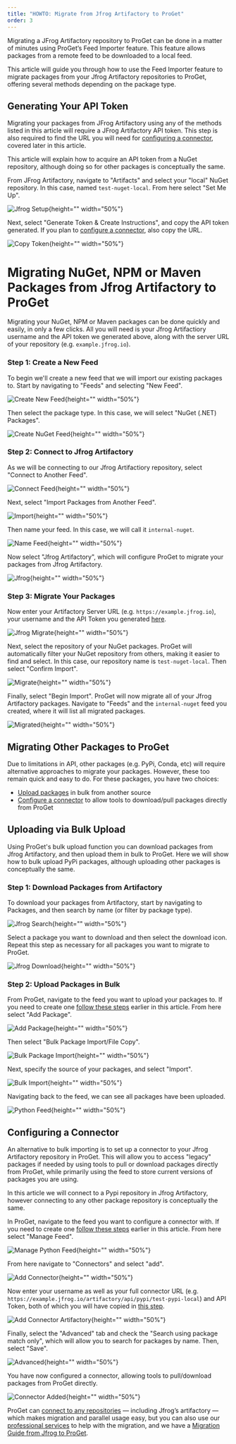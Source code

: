 ```yaml
---
title: "HOWTO: Migrate from Jfrog Artifactory to ProGet"
order: 3
---
```


Migrating a JFrog Artifactory repository to ProGet can be done in a matter of minutes using ProGet’s Feed Importer feature. This feature allows packages from a remote feed to be downloaded to a local feed. 

This article will guide you through how to use the Feed Importer feature to migrate packages from your Jfrog Artifactory repositories to ProGet, offering several methods depending on the package type. 

## Generating Your API Token
Migrating your packages from JFrog Artifactory using any of the methods listed in this article will require a JFrog Artifactory API token. This step is also required to find the URL you will need for [configuring a connector](#configuring-a-connector), covered later in this article.

This article will explain how to acquire an API token from a NuGet repository, although doing so for other packages is conceptually the same.

From JFrog Artifactory, navigate to "Artifacts" and select your "local" NuGet repository. In this case, named `test-nuget-local`. From here select "Set Me Up".

![Jfrog Setup](/resources/docs/jfrog-nuget-select.png){height="" width="50%"}

Next, select "Generate Token & Create Instructions", and copy the API token generated. If you plan to [configure a connector](#configuring-a-connector), also copy the URL. 

![Copy Token](/resources/docs/jfrog-nuget-pat.png){height="" width="50%"}

# Migrating NuGet, NPM or Maven Packages from Jfrog Artifactory to ProGet
Migrating your NuGet, NPM or Maven packages can be done quickly and easily, in only a few clicks. All you will need is your Jfrog Artifactiory username and the API token we generated above, along with the server URL of your repository (e.g. `example.jfrog.io`).

### Step 1: Create a New Feed
To begin we'll create a new feed that we will import our existing packages to. Start by navigating to "Feeds" and selecting "New Feed".

![Create New Feed](/resources/docs/proget-feeds-createnewfeed.png){height="" width="50%"}

Then select the package type. In this case, we will select "NuGet (.NET) Packages".

![Create NuGet Feed](/resources/docs/proget-newfeed-nugetselect.png){height="" width="50%"}

### Step 2: Connect to Jfrog Artifactory
As we will be connecting to our Jfrog Artifactiory repository, select "Connect to Another Feed".

![Connect Feed](/resources/docs/proget-createfeed-anotherfeed.png){height="" width="50%"}

Next, select "Import Packages from Another Feed".

![Import](/resources/docs/proget-createfeed-importpackages.png){height="" width="50%"}

Then name your feed. In this case, we will call it `internal-nuget`.

![Name Feed](/resources/docs/proget-createfeed-name.png){height="" width="50%"}

Now select "Jfrog Artifactory", which will configure ProGet to migrate your packages from Jfrog Artifactory.

![Jfrog](/resources/docs/proget-createfeed-migrate-artifactory.png){height="" width="50%"}

### Step 3: Migrate Your Packages
Now enter your Artifactory Server URL (e.g. `https://example.jfrog.io`), your username and the API Token you generated [here](#generating-your-api-token). 

![Jfrog Migrate](/resources/docs/proget-migrate-artifactory.png){height="" width="50%"}

Next, select the repository of your NuGet packages. ProGet will automatically filter your NuGet repository from others, making it easier to find and select. In this case, our repository name is `test-nuget-local`. Then select "Confirm Import".

![Migrate](/resources/docs/proget-migrate-artifactory-feed.png){height="" width="50%"}

Finally, select "Begin Import". ProGet will now migrate all of your Jfrog Artifactory packages. Navigate to "Feeds" and the `internal-nuget` feed you created, where it will list all migrated packages.

![Migrated](/resources/docs/proget-nugetfeed-fakepackages.png){height="" width="50%"}

## Migrating Other Packages to ProGet

Due to limitations in API, other packages (e.g. PyPi, Conda, etc) will require alternative approaches to migrate your packages. However, these too remain quick and easy to do. For these packages, you have two choices:

* [Upload packages](#uploading-via-bulk-upload) in bulk from another source
* [Configure a connector](#configuring-a-connector) to allow tools to download/pull packages directly from ProGet 

## Uploading via Bulk Upload
Using ProGet's bulk upload function you can download packages from Jfrog Artifactory, and then upload them in bulk to ProGet. Here we will show how to bulk upload PyPi packages, although uploading other packages is conceptually the same.

### Step 1: Download Packages from Artifactory
To download your packages from Artifactory, start by navigating to Packages, and then search by name (or filter by package type).

![Jfrog Search](/resources/docs/jfrog-python-search.png){height="" width="50%"}

Select a package you want to download and then select the download icon. Repeat this step as necessary for all packages you want to migrate to ProGet.

![Jfrog Download](/resources/docs/jfrog-python-download.png){height="" width="50%"}

### Step 2: Upload Packages in Bulk
From ProGet, navigate to the feed you want to upload your packages to. If you need to create one [follow these steps](#step-1-create-a-new-feed) earlier in this article. From here select "Add Package".

![Add Package](/resources/docs/proget-python-addpackage.png){height="" width="50%"}

Then select "Bulk Package Import/File Copy".

![Bulk Package Import](/resources/docs/proget-python-addpackage-bulkimport.png){height="" width="50%"}

Next, specify the source of your packages, and select "Import".

![Bulk Import](/resources/docs/proget-python-bulkimport.png){height="" width="50%"}

Navigating back to the feed, we can see all packages have been uploaded.

![Python Feed](/resources/docs/proget-python-feed.png){height="" width="50%"}

## Configuring a Connector
An alternative to bulk importing is to set up a connector to your Jfrog Artifactory repository in ProGet. This will allow you to access "legacy" packages if needed by using tools to pull or download packages directly from ProGet, while primarily using the feed to store current versions of packages you are using. 

In this article we will connect to a Pypi repository in Jfrog Artifactory, however connecting to any other package repository is conceptually the same. 

In ProGet, navigate to the feed you want to configure a connector with. If you need to create one [follow these steps](#step-1-create-a-new-feed) earlier in this article. From here select "Manage Feed".

![Manage Python Feed](/resources/docs/proget-python-managefeed.png){height="" width="50%"}

From here navigate to "Connectors" and select "add".

![Add Connector](/resources/docs/proget-python-connectors-add.png){height="" width="50%"}

Now enter your username as well as your full connector URL (e.g. `https://example.jfrog.io/artifactory/api/pypi/test-pypi-local`) and API Token, both of which you will have copied in [this step](#generating-your-api-token).

![Add Connector Artifactory](/resources/docs/proget-createconnector-artifactory.png){height="" width="50%"}

Finally, select the "Advanced" tab and check the "Search using package match only", which will allow you to search for packages by name. Then, select "Save".

![Advanced](/resources/docs/proget-createconnector-advanced.png){height="" width="50%"}

You have now configured a connector, allowing tools to pull/download packages from ProGet directly.

![Connector Added](/resources/docs/proget-connector-created.png){height="" width="50%"}

ProGet can [connect to any repositories](/docs/proget/feeds/connector-overview) — including Jfrog’s artifactory — which makes migration and parallel usage easy, but you can also use our [professional services](https://inedo.com/professional-services) to help with the migration, and we have a [Migration Guide from Jfrog to ProGet](https://inedo.com/support/resources/jfrogs-guide-to-migate-to-proget).

